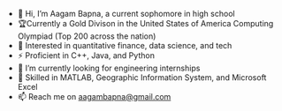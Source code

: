 - 👋 Hi, I’m Aagam Bapna, a current sophomore in high school
- 🏆Currently a Gold Divison in the United States of America Computing Olympiad (Top 200 across the nation)
- 👑 Interested in quantitative finance, data science, and tech
- ⚡ Proficient in C++, Java, and Python
- 👀 I’m currently looking for engineering internships
- 🤹 Skilled in MATLAB, Geographic Information System, and Microsoft Excel
- 📫 Reach me on aagambapna@gmail.com 

<!---
aagambapna3000/aagambapna3000 is a ✨ special ✨ repository because its `README.md` (this file) appears on your GitHub profile.
You can click the Preview link to take a look at your changes.
--->
